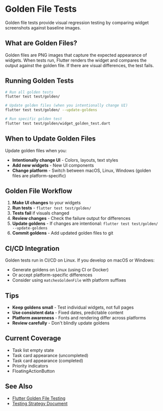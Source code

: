 # Golden File Tests

Golden file tests provide visual regression testing by comparing widget screenshots against baseline images.

## What are Golden Files?

Golden files are PNG images that capture the expected appearance of widgets. When tests run, Flutter renders the widget and compares the output against the golden file. If there are visual differences, the test fails.

## Running Golden Tests

```bash
# Run all golden tests
flutter test test/golden/

# Update golden files (when you intentionally change UI)
flutter test test/golden/ --update-goldens

# Run specific golden test
flutter test test/golden/widget_golden_test.dart
```

## When to Update Golden Files

Update golden files when you:
- **Intentionally change UI** - Colors, layouts, text styles
- **Add new widgets** - New UI components
- **Change platform** - Switch between macOS, Linux, Windows (golden files are platform-specific)

## Golden File Workflow

1. **Make UI changes** to your widgets
2. **Run tests** - `flutter test test/golden/`
3. **Tests fail** if visuals changed
4. **Review changes** - Check the failure output for differences
5. **Update goldens** - If changes are intentional: `flutter test test/golden/ --update-goldens`
6. **Commit goldens** - Add updated golden files to git

## CI/CD Integration

Golden tests run in CI/CD on Linux. If you develop on macOS or Windows:
- Generate goldens on Linux (using CI or Docker)
- Or accept platform-specific differences
- Consider using `matchesGoldenFile` with platform suffixes

## Tips

- **Keep goldens small** - Test individual widgets, not full pages
- **Use consistent data** - Fixed dates, predictable content
- **Platform awareness** - Fonts and rendering differ across platforms
- **Review carefully** - Don't blindly update goldens

## Current Coverage

- Task list empty state
- Task card appearance (uncompleted)
- Task card appearance (completed)
- Priority indicators
- FloatingActionButton

## See Also

- [Flutter Golden File Testing](https://docs.flutter.dev/cookbook/testing/widget/golden-files)
- [Testing Strategy Document](../../../docs/TESTING-STRATEGY.md)
